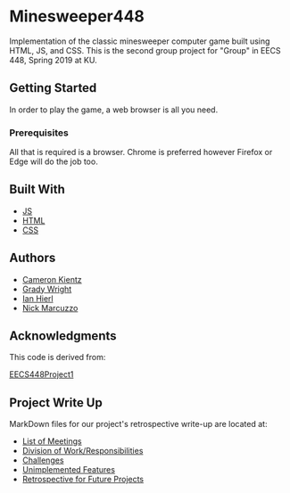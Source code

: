 # Minesweeper448

Implementation of the classic minesweeper computer game built using HTML, JS, and CSS. This is the second group project for "Group" in EECS 448, Spring 2019 at KU.

## Getting Started

In order to play the game, a web browser is all you need.

### Prerequisites

All that is required is a browser. Chrome is preferred however Firefox or Edge will do the job too.

## Built With

* [JS](https://www.w3schools.com/js/)
* [HTML](https://www.w3schools.com/html/default.asp)
* [CSS](https://www.w3schools.com/css/default.asp)

## Authors

* [Cameron Kientz](https://github.com/C256k145)
* [Grady Wright](https://github.com/littleg13)
* [Ian Hierl](https://github.com/IanHierl)
* [Nick Marcuzzo](https://github.com/Cuzzo01)


## Acknowledgments

This code is derived from:

[EECS448Project1](https://github.com/erjseals/eecs448project01)

## Project Write Up

MarkDown files for our project's retrospective write-up are located at:
* [List of Meetings](https://github.com/Cuzzo01/EECS448Project2/blob/master/documentation/MeetingLog.md)
* [Division of Work/Responsibilities](https://github.com/Cuzzo01/EECS448Project2/blob/master/documentation/workDelegation.md)
* [Challenges](https://github.com/Cuzzo01/EECS448Project2/blob/master/documentation/Challenges.md)
* [Unimplemented Features](https://github.com/Cuzzo01/EECS448Project2/blob/master/documentation/additionalFeatures.md)
* [Retrospective for Future Projects](https://github.com/Cuzzo01/EECS448Project2/blob/master/documentation/Retrospective.md)

